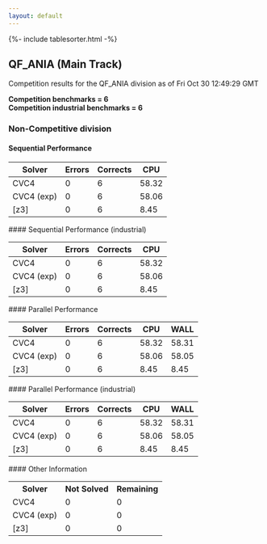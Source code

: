 ```yaml
---
layout: default
---
```

{%- include tablesorter.html -%}

##  QF_ANIA (Main Track)

Competition results for the QF_ANIA division as of Fri Oct 30 12:49:29 GMT

**Competition benchmarks = 6** 
**<br/>Competition industrial benchmarks = 6** 

###  Non-Competitive division  




#### Sequential Performance
<table id="sequential" class="result sorted">
<thead>
<tr>
<th class="center">Solver</th><th class="center">Errors</th>
<th class="center">Corrects</th>
<th class="center">CPU</th>
</tr>
</thead>
<tr>
<td>CVC4</td>
<td class="right">0</td>
<td class="right">6</td>
<td class="right">58.32</td>
</tr>
<tr>
<td>CVC4 (exp)</td>
<td class="right">0</td>
<td class="right">6</td>
<td class="right">58.06</td>
</tr>
<tr>
<td>[z3]</td>
<td class="right">0</td>
<td class="right">6</td>
<td class="right">8.45</td>
</tr>
</table>
#### Sequential Performance (industrial)
<table id="sequentiali" class="result sorted">
<thead>
<tr>
<th class="center">Solver</th><th class="center">Errors</th>
<th class="center">Corrects</th>
<th class="center">CPU</th>
</tr>
</thead>
<tr>
<td>CVC4</td>
<td class="right">0</td>
<td class="right">6</td>
<td class="right">58.32</td>
</tr>
<tr>
<td>CVC4 (exp)</td>
<td class="right">0</td>
<td class="right">6</td>
<td class="right">58.06</td>
</tr>
<tr>
<td>[z3]</td>
<td class="right">0</td>
<td class="right">6</td>
<td class="right">8.45</td>
</tr>
</table>
#### Parallel Performance
<table id="parallel" class="result sorted">
<thead>
<tr>
<th class="center">Solver</th><th class="center">Errors</th>
<th class="center">Corrects</th>
<th class="center">CPU</th>
<th class="center">WALL</th>
</tr>
</thead>
<tr>
<td>CVC4</td>
<td class="right">0</td>
<td class="right">6</td>
<td class="right">58.32</td>
<td class="right">58.31</td>
</tr>
<tr>
<td>CVC4 (exp)</td>
<td class="right">0</td>
<td class="right">6</td>
<td class="right">58.06</td>
<td class="right">58.05</td>
</tr>
<tr>
<td>[z3]</td>
<td class="right">0</td>
<td class="right">6</td>
<td class="right">8.45</td>
<td class="right">8.45</td>
</tr>
</table>
#### Parallel Performance (industrial)
<table id="paralleli" class="result sorted">
<thead>
<tr>
<th class="center">Solver</th><th class="center">Errors</th>
<th class="center">Corrects</th>
<th class="center">CPU</th>
<th class="center">WALL</th>
</tr>
</thead>
<tr>
<td>CVC4</td>
<td class="right">0</td>
<td class="right">6</td>
<td class="right">58.32</td>
<td class="right">58.31</td>
</tr>
<tr>
<td>CVC4 (exp)</td>
<td class="right">0</td>
<td class="right">6</td>
<td class="right">58.06</td>
<td class="right">58.05</td>
</tr>
<tr>
<td>[z3]</td>
<td class="right">0</td>
<td class="right">6</td>
<td class="right">8.45</td>
<td class="right">8.45</td>
</tr>
</table>
#### Other Information
<table>
<tr>
<th class="center">Solver</th>
<th class="center">Not Solved</th>
<th class="center">Remaining</th>
</tr>
<tr>
<td>CVC4</td>
<td class="right">0</td>
<td class="right">0</td>
</tr>
<tr>
<td>CVC4 (exp)</td>
<td class="right">0</td>
<td class="right">0</td>
</tr>
<tr>
<td>[z3]</td>
<td class="right">0</td>
<td class="right">0</td>
</tr>
</table>

